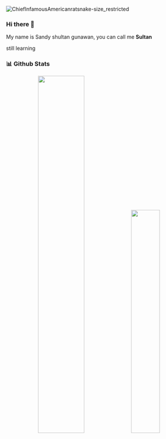 ![ChiefInfamousAmericanratsnake-size_restricted](https://github.com/anonym2800/anonym2800/assets/85015643/b612ac40-0a2f-4f7a-b24e-dfd7102544c3)
### Hi there 👋
 <p> My name is Sandy shultan gunawan, you can call me <b>Sultan</b> </p>
 <p> still learning </p>
 
### 📊 Github Stats
<div align="center">
  <img width="50%" src="https://github-readme-stats.vercel.app/api?username=unlunch"/>
  <img width="39.5%" src="https://github-readme-stats.vercel.app/api/top-langs/?username=unlunch&layout=compact" />
 </div>
